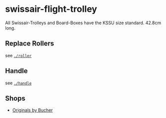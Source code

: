 # swissair-flight-trolley

All Swissair-Trolleys and Board-Boxes have the KSSU size standard. 42.8cm long.

## Replace Rollers

see [`./roller`](./roller)

## Handle

see [`./handle`](./handle)

## Shops

- [Originals by Bucher](https://alcarts.com/)
